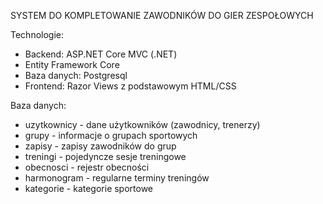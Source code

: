 SYSTEM DO KOMPLETOWANIE ZAWODNIKÓW DO GIER ZESPOŁOWYCH

Technologie:

- Backend: ASP.NET Core MVC (.NET)
- Entity Framework Core
- Baza danych: Postgresql
- Frontend: Razor Views z podstawowym HTML/CSS

Baza danych:
- uzytkownicy - dane użytkowników (zawodnicy, trenerzy)
- grupy - informacje o grupach sportowych
- zapisy - zapisy zawodników do grup
- treningi - pojedyncze sesje treningowe
- obecnosci - rejestr obecności
- harmonogram - regularne terminy treningów
- kategorie - kategorie sportowe
